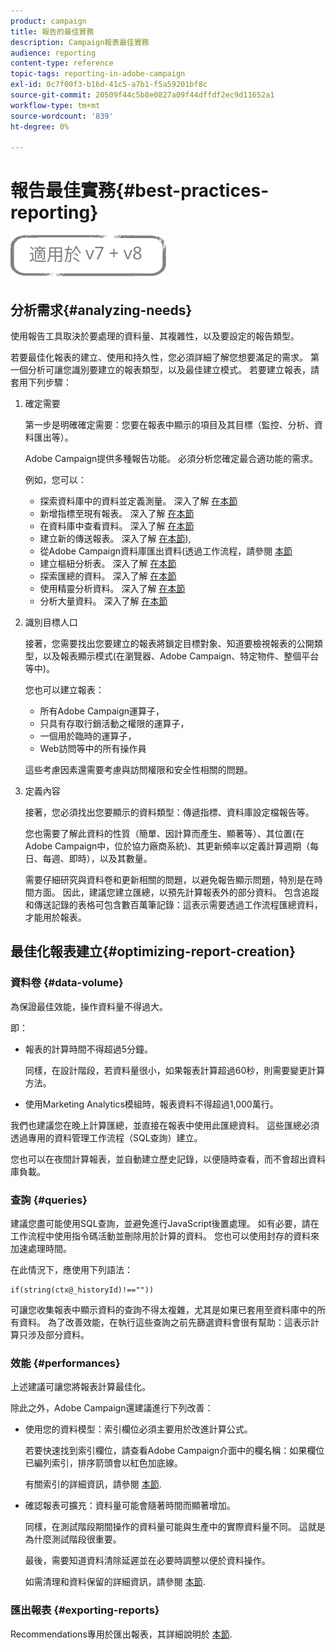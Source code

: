 ```yaml
---
product: campaign
title: 報告的最佳實務
description: Campaign報表最佳實務
audience: reporting
content-type: reference
topic-tags: reporting-in-adobe-campaign
exl-id: 0c7f00f3-b16d-41c5-a7b1-f5a59201bf8c
source-git-commit: 20509f44c5b8e0827a09f44dffdf2ec9d11652a1
workflow-type: tm+mt
source-wordcount: '839'
ht-degree: 0%

---
```


# 報告最佳實務{#best-practices-reporting}

![](../../assets/common.svg)

## 分析需求{#analyzing-needs}

使用報告工具取決於要處理的資料量、其複雜性，以及要設定的報告類型。

若要最佳化報表的建立、使用和持久性，您必須詳細了解您想要滿足的需求。 第一個分析可讓您識別要建立的報表類型，以及最佳建立模式。 若要建立報表，請套用下列步驟：

1. 確定需要

   第一步是明確確定需要：您要在報表中顯示的項目及其目標（監控、分析、資料匯出等）。

   Adobe Campaign提供多種報告功能。 必須分析您確定最合適功能的需求。

   例如，您可以：

   * 探索資料庫中的資料並定義測量。 深入了解 [在本節](../../reporting/using/about-cubes.md)
   * 新增指標至現有報表。 深入了解 [在本節](../../reporting/using/about-reports-creation-in-campaign.md)
   * 在資料庫中查看資料。 深入了解 [在本節](../../reporting/using/about-descriptive-analysis.md)
   * 建立新的傳送報表。 深入了解 [在本節](../../reporting/using/about-reports-creation-in-campaign.md)),
   * 從Adobe Campaign資料庫匯出資料(透過工作流程，請參閱 [本節](../../workflow/using/about-workflows.md)
   * 建立樞紐分析表。 深入了解 [在本節](../../reporting/using/creating-a-table.md#creating-a-breakdown-or-pivot-table)
   * 探索匯總的資料。 深入了解 [在本節](../../reporting/using/about-cubes.md)
   * 使用精靈分析資料。 深入了解 [在本節](../../reporting/using/about-descriptive-analysis.md)
   * 分析大量資料。 深入了解 [在本節](../../reporting/using/about-reports-creation-in-campaign.md)

1. 識別目標人口

   接著，您需要找出您要建立的報表將鎖定目標對象、知道要檢視報表的公開類型，以及報表顯示模式(在瀏覽器、Adobe Campaign、特定物件、整個平台等中)。

   您也可以建立報表：

   * 所有Adobe Campaign運算子，
   * 只具有存取行銷活動之權限的運算子，
   * 一個用於臨時的運算子，
   * Web訪問等中的所有操作員

   這些考慮因素還需要考慮與訪問權限和安全性相關的問題。

1. 定義內容

   接著，您必須找出您要顯示的資料類型：傳遞指標、資料庫設定檔報告等。

   您也需要了解此資料的性質（簡單、因計算而產生、顯著等）、其位置(在Adobe Campaign中，位於協力廠商系統)、其更新頻率以定義計算週期（每日、每週、即時），以及其數量。

   需要仔細研究與資料卷和更新相關的問題，以避免報告顯示問題，特別是在時間方面。 因此，建議您建立匯總，以預先計算報表外的部分資料。 包含追蹤和傳送記錄的表格可包含數百萬筆記錄：這表示需要透過工作流程匯總資料，才能用於報表。

## 最佳化報表建立{#optimizing-report-creation}

### 資料卷 {#data-volume}

為保證最佳效能，操作資料量不得過大。

即：

* 報表的計算時間不得超過5分鐘。

   同樣，在設計階段，若資料量很小，如果報表計算超過60秒，則需要變更計算方法。

* 使用Marketing Analytics模組時，報表資料不得超過1,000萬行。

我們也建議您在晚上計算匯總，並直接在報表中使用此匯總資料。 這些匯總必須透過專用的資料管理工作流程（SQL查詢）建立。

您也可以在夜間計算報表，並自動建立歷史記錄，以便隨時查看，而不會超出資料庫負載。

### 查詢 {#queries}

建議您盡可能使用SQL查詢，並避免進行JavaScript後置處理。 如有必要，請在工作流程中使用指令碼活動並刪除用於計算的資料。 您也可以使用封存的資料來加速處理時間。

在此情況下，應使用下列語法：

```
if(string(ctx@_historyId)!==""))
```

可讓您收集報表中顯示資料的查詢不得太複雜，尤其是如果已套用至資料庫中的所有資料。 為了改善效能，在執行這些查詢之前先篩選資料會很有幫助：這表示計算只涉及部分資料。

### 效能 {#performances}

上述建議可讓您將報表計算最佳化。

除此之外，Adobe Campaign還建議進行下列改善：

* 使用您的資料模型：索引欄位必須主要用於改進計算公式。

   若要快速找到索引欄位，請查看Adobe Campaign介面中的欄名稱：如果欄位已編列索引，排序箭頭會以紅色加底線。

   有關索引的詳細資訊，請參閱 [本節](../../configuration/using/data-model-best-practices.md#indexes).

* 確認報表可擴充：資料量可能會隨著時間而顯著增加。

   同樣，在測試階段期間操作的資料量可能與生產中的實際資料量不同。 這就是為什麼測試階段很重要。

   最後，需要知道資料清除延遲並在必要時調整以便於資料操作。

   如需清理和資料保留的詳細資訊，請參閱 [本節](../../configuration/using/data-model-best-practices.md#data-retention).

### 匯出報表 {#exporting-reports}

Recommendations專用於匯出報表，其詳細說明於 [本節](../../reporting/using/actions-on-reports.md#exporting-a-report).

